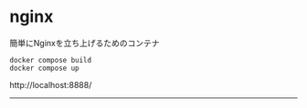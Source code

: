 # nginx

簡単にNginxを立ち上げるためのコンテナ

```shell
docker compose build
docker compose up
```

http://localhost:8888/

---
